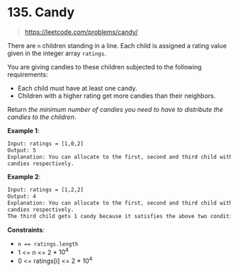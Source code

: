 # 135. Candy

> <https://leetcode.com/problems/candy/>

There are `n` children standing in a line. Each child is assigned a rating
value given in the integer array `ratings`.

You are giving candies to these children subjected to the following
requirements:

- Each child must have at least one candy.
- Children with a higher rating get more candies than their neighbors.

Return *the minimum number of candies you need to have to distribute the
candies to the children*.

**Example 1**:

```txt
Input: ratings = [1,0,2]
Output: 5
Explanation: You can allocate to the first, second and third child with 2, 1, 2
candies respectively.
```

**Example 2**:

```txt
Input: ratings = [1,2,2]
Output: 4
Explanation: You can allocate to the first, second and third child with 1, 2, 1
candies respectively.
The third child gets 1 candy because it satisfies the above two conditions.
```

**Constraints**:

- `n == ratings.length`
- 1 <= n <= 2 * $10^4$
- 0 <= ratings[i] <= 2 * $10^4$
